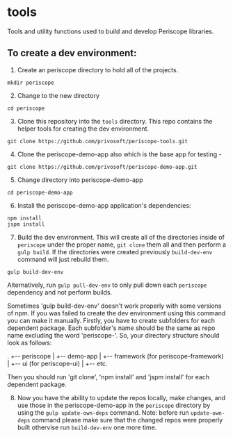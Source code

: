 tools
=====

Tools and utility functions used to build and develop Periscope libraries.

## To create a dev environment:

1. Create an periscope directory to hold all of the projects.

  ```shell
  mkdir periscope
  ```
2. Change to the new directory

  ```shell
  cd periscope
  ```
3. Clone this repository into the `tools` directory.  This repo contains the helper tools for creating the dev environment.

  ```shell
  git clone https://github.com/privosoft/periscope-tools.git
  ```
4. Clone the periscope-demo-app also which is the base app for testing -

  ```shell
  git clone https://github.com/privosoft/periscope-demo-app.git
  ```
5. Change directory into periscope-demo-app

  ```shell
  cd periscope-demo-app

 ```
6. Install the periscope-demo-app application's dependencies:

  ```shell
  npm install
  jspm install
  ```
7. Build the dev environment.  This will create all of the directories inside of `periscope` under the proper name, `git clone` them all and then perform a `gulp build`. If the directories were created previously `build-dev-env` command will just rebuild them.

  ```shell
  gulp build-dev-env
  ```
Alternatively, run `gulp pull-dev-env` to only pull down each `periscope` dependency and not perform builds.

Sometimes 'gulp build-dev-env' doesn't work properly with some versions of npm. If you was failed to create the dev environment using this command you can make it manually. Firstly, you have to create subfolders for each dependent package.
Each subfolder's name should be the same as repo name excluding the word 'periscope-'.  So, your directory structure should look as follows:

.
+-- periscope
|   +-- demo-app
|   +-- framework (for periscope-framework)
|   +-- ui  (for periscope-ui)
|   +-- etc.


Then you should run 'git clone', 'npm install' and 'jspm install' for each dependent package.


8. Now you have the ability to update the repos locally, make changes, and use those in the periscope-demo-app in the `periscope` directory by using the `gulp update-own-deps` command.
Note: before run `update-own-deps` command please make sure that the changed repos were properly built othervise run `build-dev-env` one more time.



